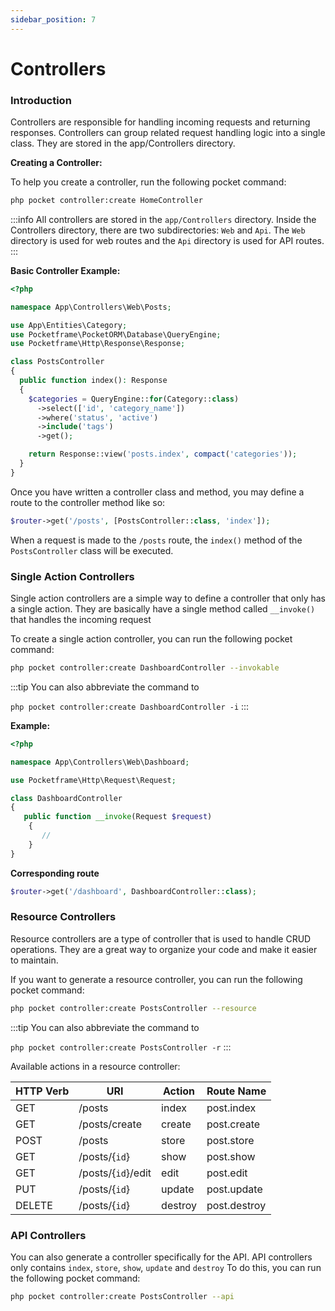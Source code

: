 ```yaml
---
sidebar_position: 7
---
```


# Controllers

### Introduction
Controllers are responsible for handling incoming requests and returning responses. Controllers can group related request handling logic into a single class. They are stored in the app/Controllers directory.

**Creating a Controller:**

To help you create a controller, run the following pocket command:
```bash
php pocket controller:create HomeController
```
:::info
All controllers are stored in the `app/Controllers` directory. Inside the Controllers directory, there are two subdirectories: `Web` and `Api`. The `Web` directory is used for web routes and the `Api` directory is used for API routes.
:::

**Basic Controller Example:**

```php showLineNumbers
<?php

namespace App\Controllers\Web\Posts;

use App\Entities\Category;
use Pocketframe\PocketORM\Database\QueryEngine;
use Pocketframe\Http\Response\Response;

class PostsController
{
  public function index(): Response
  {
    $categories = QueryEngine::for(Category::class)
      ->select(['id', 'category_name'])
      ->where('status', 'active')
      ->include('tags')
      ->get();

    return Response::view('posts.index', compact('categories'));
  }
}
```

Once you have written a controller class and method, you may define a route to the controller method like so:


```php
$router->get('/posts', [PostsController::class, 'index']);
```
When a request is made to the `/posts` route, the `index()` method of the `PostsController` class will be executed.

### Single Action Controllers
Single action controllers are a simple way to define a controller that only has a single action. They are basically have a single method called `__invoke()` that handles the incoming request

To create a single action controller, you can run the following pocket command:
```bash
php pocket controller:create DashboardController --invokable
```
:::tip
You can also abbreviate the command to

`php pocket controller:create DashboardController -i`
:::

**Example:**

```php showLineNumbers
<?php

namespace App\Controllers\Web\Dashboard;

use Pocketframe\Http\Request\Request;

class DashboardController
{
   public function __invoke(Request $request)
    {
       //
    }
}
```

**Corresponding route**
```php
$router->get('/dashboard', DashboardController::class);
```

### Resource Controllers
Resource controllers are a type of controller that is used to handle CRUD operations. They are a great way to organize your code and make it easier to maintain.

If you want to generate a resource controller, you can run the following pocket command:
```bash
php pocket controller:create PostsController --resource
```

:::tip
You can also abbreviate the command to

`php pocket controller:create PostsController -r`
:::


Available actions in a resource controller:

| HTTP Verb | URI             | Action  | Route Name   |
| --------- | --------------- | ------- | ------------ |
| GET       | /posts          | index   | post.index   |
| GET       | /posts/create    | create  | post.create  |
| POST      | /posts           | store   | post.store   |
| GET       | /posts/{`id`}      | show    | post.show    |
| GET       | /posts/{`id`}/edit | edit    | post.edit    |
| PUT       | /posts/{`id`}      | update  | post.update  |
| DELETE    | /posts/{`id`}      | destroy | post.destroy |

### API Controllers
You can also generate a controller specifically for the API. API controllers only contains `index`, `store`, `show`, `update` and `destroy` To do this, you can run the following pocket command:
```bash
php pocket controller:create PostsController --api
```
